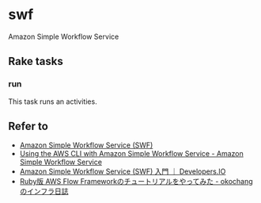 # swf

Amazon Simple Workflow Service

## Rake tasks

### run

This task runs an activities.

## Refer to

* [Amazon Simple Workflow Service (SWF)](http://www.slideshare.net/AmazonWebServicesJapan/amazon-simple-workflow-service-swf)
* [Using the AWS CLI with Amazon Simple Workflow Service - Amazon Simple Workflow Service](http://docs.aws.amazon.com/ja_jp/amazonswf/latest/developerguide/using-cli.html)
* [Amazon Simple Workflow Service (SWF) 入門 ｜ Developers.IO](http://dev.classmethod.jp/cloud/aws/introduction-to-amazon-simple-workflow-service/)
* [Ruby版 AWS Flow Frameworkのチュートリアルをやってみた - okochangのインフラ日誌](http://okochang.hatenablog.jp/entry/2013/08/18/234100)

